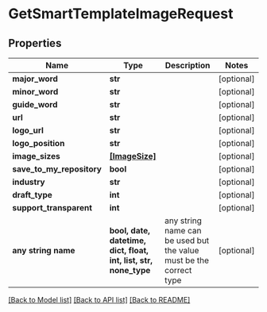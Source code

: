 # GetSmartTemplateImageRequest


## Properties
Name | Type | Description | Notes
------------ | ------------- | ------------- | -------------
**major_word** | **str** |  | [optional] 
**minor_word** | **str** |  | [optional] 
**guide_word** | **str** |  | [optional] 
**url** | **str** |  | [optional] 
**logo_url** | **str** |  | [optional] 
**logo_position** | **str** |  | [optional] 
**image_sizes** | [**[ImageSize]**](ImageSize.md) |  | [optional] 
**save_to_my_repository** | **bool** |  | [optional] 
**industry** | **str** |  | [optional] 
**draft_type** | **int** |  | [optional] 
**support_transparent** | **int** |  | [optional] 
**any string name** | **bool, date, datetime, dict, float, int, list, str, none_type** | any string name can be used but the value must be the correct type | [optional]

[[Back to Model list]](../README.md#documentation-for-models) [[Back to API list]](../README.md#documentation-for-api-endpoints) [[Back to README]](../README.md)


